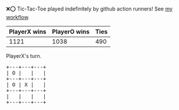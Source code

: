 :x::o: Tic-Tac-Toe played indefinitely by github action runners! See [my workflow](.github/workflows/play.yaml).

|PlayerX wins|PlayerO wins|Ties|
|-|-|-|
|1121|1038|490|

PlayerX's turn.

<pre>
+---+---+---+
| O |   |   |
+---+---+---+
| O | X |   |
+---+---+---+
|   |   |   |
+---+---+---+
</pre>